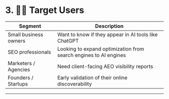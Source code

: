 # 3. 🧑‍💼 Target Users

| Segment               | Description                                                      |
| --------------------- | ---------------------------------------------------------------- |
| Small business owners | Want to know if they appear in AI tools like ChatGPT             |
| SEO professionals     | Looking to expand optimization from search engines to AI engines |
| Marketers / Agencies  | Need client-facing AEO visibility reports                        |
| Founders / Startups   | Early validation of their online discoverability                 |

---
